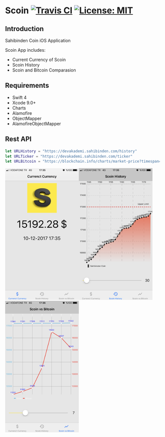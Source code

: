 # Scoin [![Travis CI](https://travis-ci.org/emreozdil/Scoin.svg?branch=master)](https://travis-ci.org/emreozdil/Scoin/builds) [![License: MIT](https://img.shields.io/badge/License-MIT-yellow.svg)](https://opensource.org/licenses/MIT)

## Introduction
Sahibinden Coin iOS Application

Scoin App includes:
- Current Currency of Scoin
- Scoin History
- Scoin and Bitcoin Comparasion

## Requirements
- Swift 4
- Xcode 9.0+
- Charts
- Alamofire
- ObjectMapper
- AlamofireObjectMapper

## Rest API

```swift
let URLHistory = "https://devakademi.sahibinden.com/history"
let URLTicker = "https://devakademi.sahibinden.com/ticker"
let URLBitcoin = "https://blockchain.info/charts/market-price?timespan=30days&format=json"
```
<img src="/Screenshots/Current Currency.PNG" width="240px"><img src="/Screenshots/ScoinHistory.PNG" width="240px"><img src="/Screenshots/Scoin vs Bitcoin.PNG" width="240px">
